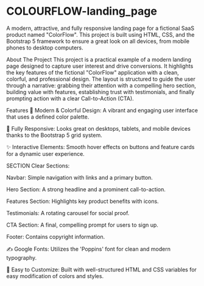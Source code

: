 # COLOURFLOW-landing_page
A modern, attractive, and fully responsive landing page for a fictional SaaS product named "ColorFlow". This project is built using HTML, CSS, and the Bootstrap 5 framework to ensure a great look on all devices, from mobile phones to desktop computers.

About The Project
This project is a practical example of a modern landing page designed to capture user interest and drive conversions. It highlights the key features of the fictional "ColorFlow" application with a clean, colorful, and professional design. The layout is structured to guide the user through a narrative: grabbing their attention with a compelling hero section, building value with features, establishing trust with testimonials, and finally prompting action with a clear Call-to-Action (CTA).

Features
🎨 Modern & Colorful Design: A vibrant and engaging user interface that uses a defined color palette.

📱 Fully Responsive: Looks great on desktops, tablets, and mobile devices thanks to the Bootstrap 5 grid system.

✨ Interactive Elements: Smooth hover effects on buttons and feature cards for a dynamic user experience.

SECTION Clear Sections:

Navbar: Simple navigation with links and a primary button.

Hero Section: A strong headline and a prominent call-to-action.

Features Section: Highlights key product benefits with icons.

Testimonials: A rotating carousel for social proof.

CTA Section: A final, compelling prompt for users to sign up.

Footer: Contains copyright information.

✍️ Google Fonts: Utilizes the 'Poppins' font for clean and modern typography.

🚀 Easy to Customize: Built with well-structured HTML and CSS variables for easy modification of colors and styles.
